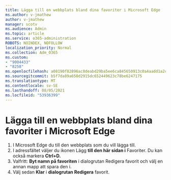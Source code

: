 ```yaml
---
title: Lägga till en webbplats bland dina favoriter i Microsoft Edge
ms.author: v-jmathew
author: v-jmathew
manager: scotv
ms.audience: Admin
ms.topic: article
ms.service: o365-administration
ROBOTS: NOINDEX, NOFOLLOW
localization_priority: Normal
ms.collection: Adm_O365
ms.custom:
- "9004433"
- "8258"
ms.openlocfilehash: a08190f82896ac8deabd29ba5ee6ca845650913c0a4aadd1a2cd3239d27b8a8d
ms.sourcegitcommit: b5f7da89a650d2915dc652449623c78be6247175
ms.translationtype: MT
ms.contentlocale: sv-SE
ms.lasthandoff: 08/05/2021
ms.locfileid: "53936399"
---
```

# <a name="add-a-site-to-your-favorites-in-microsoft-edge"></a>Lägga till en webbplats bland dina favoriter i Microsoft Edge

1. I Microsoft Edge du till den webbplats som du vill lägga till.
2. I adressfältet väljer du ikonen Lägg **till den här sidan i** Favoriter. Du kan också markera **Ctrl+D.**
3. Valfritt: **Byt namn på favoriten** i dialogrutan Redigera favorit och välj en annan mapp att spara den i.
4. Välj sedan **Klar** i **dialogrutan Redigera** favorit.
